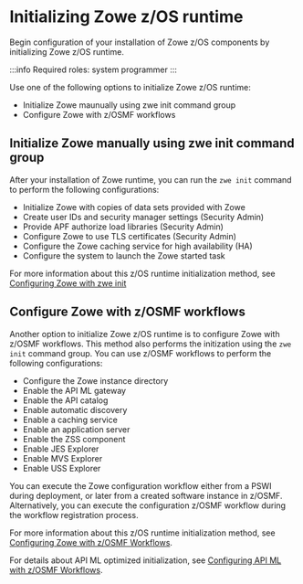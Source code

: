 # Initializing Zowe z/OS runtime

Begin configuration of your installation of Zowe z/OS components by initializing Zowe z/OS runtime.

:::info Required roles: system programmer
:::

Use one of the following options to initialize Zowe z/OS runtime:

* Initialize Zowe maunually using zwe init command group
* Configure Zowe with z/OSMF workflows

## Initialize Zowe manually using zwe init command group

After your installation of Zowe runtime, you can run the `zwe init` command to perform the following configurations:

* Initialize Zowe with copies of data sets provided with Zowe
* Create user IDs and security manager settings (Security Admin)
* Provide APF authorize load libraries (Security Admin)
* Configure Zowe to use TLS certificates (Security Admin)
* Configure the Zowe caching service for high availability (HA)
* Configure the system to launch the Zowe started task

For more information about this z/OS runtime initialization method, see [Configuring Zowe with zwe init](./initialize-zos-system.md)

## Configure Zowe with z/OSMF workflows

Another option to initialize Zowe z/OS runtime is to configure Zowe with z/OSMF workflows. This method also performs the initization using the `zwe init` command group. You can use z/OSMF workflows to perform the following configurations:

* Configure the Zowe instance directory
* Enable the API ML gateway
* Enable the API catalog
* Enable automatic discovery
* Enable a caching service
* Enable an application server
* Enable the ZSS component
* Enable JES Explorer
* Enable MVS Explorer
* Enable USS Explorer

You can execute the Zowe configuration workflow either from a PSWI during deployment, or later from a created software instance in z/OSMF. Alternatively, you can execute the configuration z/OSMF workflow during the workflow registration process.

For more information about this z/OS runtime initialization method, see [Configuring Zowe with z/OSMF Workflows](./configure-zowe-zosmf-workflow.md).

For details about API ML optimized initialization, see [Configuring API ML with z/OSMF Workflows](./configure-apiml-zosmf-workflow.md).